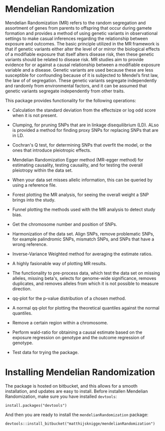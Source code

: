 # Mendelian Randomization

Mendelian Randomization (MR) refers to the random segregation and assortment of genes from parents to offspring that occur during gamete formation and provides a method of using genetic variants in observational settings to make casual inferences regarding the relationship between exposure and outcomes. The basic principle utilized in the MR framework is that if genetic variants either alter the level of or mirror the biological effects of a modifiable exposure that itself alters disease risk, then these genetic variants should be related to disease risk. MR studies aim to provide evidence for or against a causal relationship between a modifiable exposure variable and a disease. Genetic variants are used because these are less susceptible for confounding because of it is subjected to Mendel’s first law, the law of of segregation. These genetic variants segregate independently and randomly from environmental factors, and it can be assumed that genetic variants segregate independently from other traits.

This package provides functionality for the following operations:

  * Calculation the standard deviation from the effectsize or log odd score when it is not present.
  
  * Clumping, for pruning SNPs that are in linkage disequilibrium (LD). ALso is provided a method for finding proxy SNPs for replacing SNPs that are in LD.
  
  * Cochran's Q test, for determining SNPs that overfit the model, or the ones that introduce pleiotropic effects.
  
  * Mendelian Randomization Egger method (MR-egger method) for estimating causality, testing causality, and for testing the overall pleiotropy within the data set.
  
  * When your data set misses allelic information, this can be queried by using a reference file.
  
  * Forest plotting the MR analysis, for seeing the overall weight a SNP brings into the study.
  
  * Funnel plotting the methods used with the MR analysis to detect study bias.
  
  * Get the chromosome number and position of SNPs.
  
  * Harmonization of the data set. Align SNPs, remove problematic SNPs, for example palindromic SNPs, mismatch SNPs, and SNPs that have a wrong reference.
  
  * Inverse-Variance Weighted method for averaging the estimate ratios.
  
  * A highly fasionable way of plotting MR results.
  
  * The functionality to pre-process data, which test the data set on missing alleles, missing beta's, selects for genome-wide significance, removes duplicates,  and removes alleles from which it is not possible to measure direction.
  
  * qq-plot for the p-value distribution of a chosen method.
  
  * A normal qq-plot for plotting the theoretical quantiles against the normal quantiles.
  
  * Remove a certain region within a chromosome.
  
  * Perform wald-ratio for obtaining a causal estimate based on the exposure regression on genotype and the outcome regression of genotype.
  
  * Test data for trying the package.

# Installing Mendelian Randomization
The package is hosted on bitbucket, and this allows for a smooth installation, and updates are easy to install. Before installen Mendelian Randomization, make sure you have installed `devtools`:

```
install.packages("devtools")
```

And then you are ready to install the `mendelianRandomization` package:

```
devtools::install_bitbucket("matthijsknigge/mendelianRandomization")
```










